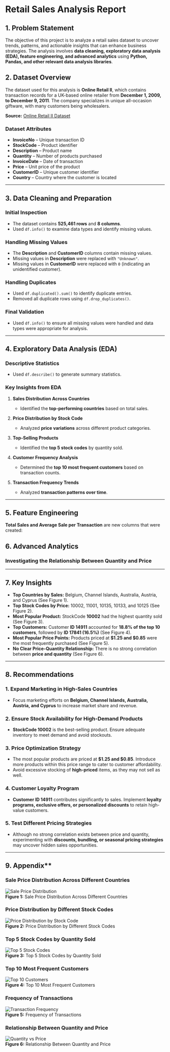 # **Retail Sales Analysis Report**  

## **1. Problem Statement**  
The objective of this project is to analyze a retail sales dataset to uncover trends, patterns, and actionable insights that can enhance business strategies. The analysis involves **data cleaning, exploratory data analysis (EDA), feature engineering, and advanced analytics** using **Python, Pandas, and other relevant data analysis libraries**.  

## **2. Dataset Overview**  
The dataset used for this analysis is **Online Retail II**, which contains transaction records for a UK-based online retailer from **December 1, 2009, to December 9, 2011**. The company specializes in unique all-occasion giftware, with many customers being wholesalers.  

**Source:** [Online Retail II Dataset](https://archive.ics.uci.edu/dataset/502/online+retail+ii)  

### **Dataset Attributes**  
- **InvoiceNo** – Unique transaction ID  
- **StockCode** – Product identifier  
- **Description** – Product name  
- **Quantity** – Number of products purchased  
- **InvoiceDate** – Date of transaction  
- **Price** – Unit price of the product  
- **CustomerID** – Unique customer identifier  
- **Country** – Country where the customer is located  

---

## **3. Data Cleaning and Preparation**  
### **Initial Inspection**  
- The dataset contains **525,461 rows** and **8 columns**.  
- Used `df.info()` to examine data types and identify missing values.  

### **Handling Missing Values**  
- The **Description** and **CustomerID** columns contain missing values.  
- Missing values in **Description** were replaced with `"Unknown"`.  
- Missing values in **CustomerID** were replaced with `0` (indicating an unidentified customer).  

### **Handling Duplicates**  
- Used `df.duplicated().sum()` to identify duplicate entries.  
- Removed all duplicate rows using `df.drop_duplicates()`.  

### **Final Validation**  
- Used `df.info()` to ensure all missing values were handled and data types were appropriate for analysis.  

---

## **4. Exploratory Data Analysis (EDA)**  

### **Descriptive Statistics**  
- Used `df.describe()` to generate summary statistics.  

### **Key Insights from EDA**  

1. **Sales Distribution Across Countries**  
   - Identified the **top-performing countries** based on total sales.  

2. **Price Distribution by Stock Code**  
   - Analyzed **price variations** across different product categories.  

3. **Top-Selling Products**  
   - Identified the **top 5 stock codes** by quantity sold.  

4. **Customer Frequency Analysis**  
   - Determined the **top 10 most frequent customers** based on transaction counts.  

5. **Transaction Frequency Trends**  
   - Analyzed **transaction patterns over time**.  

---

## **5. Feature Engineering**  

**Total Sales and Average Sale per Transaction** are new columns that were created:  

 

## **6. Advanced Analytics**  

### **Investigating the Relationship Between Quantity and Price** 

---

## **7. Key Insights**  

- **Top Countries by Sales:** Belgium, Channel Islands, Australia, Austria, and Cyprus (See Figure 1).  
- **Top Stock Codes by Price:** 10002, 11001, 10135, 10133, and 10125 (See Figure 2).  
- **Most Popular Product:** StockCode **10002** had the highest quantity sold (See Figure 3).  
- **Top Customers:** Customer **ID 14911** accounted for **18.8% of the top 10 customers**, followed by **ID 17841 (16.5%)** (See Figure 4).  
- **Most Popular Price Points:** Products priced at **$1.25 and $0.85** were the most frequently purchased (See Figure 5).  
- **No Clear Price-Quantity Relationship:** There is no strong correlation between **price and quantity** (See Figure 6).
  
---

## **8. Recommendations**  

### **1. Expand Marketing in High-Sales Countries**  
- Focus marketing efforts on **Belgium, Channel Islands, Australia, Austria, and Cyprus** to increase market share and revenue.  

### **2. Ensure Stock Availability for High-Demand Products**  
- **StockCode 10002** is the best-selling product. Ensure adequate inventory to meet demand and avoid stockouts.  

### **3. Price Optimization Strategy**  
- The most popular products are priced at **$1.25 and $0.85**. Introduce more products within this price range to cater to customer affordability.  
- Avoid excessive stocking of **high-priced** items, as they may not sell as well.  

### **4. Customer Loyalty Program**  
- **Customer ID 14911** contributes significantly to sales. Implement **loyalty programs, exclusive offers, or personalized discounts** to retain high-value customers.  

### **5. Test Different Pricing Strategies**  
- Although no strong correlation exists between price and quantity, experimenting with **discounts, bundling, or seasonal pricing strategies** may uncover hidden sales opportunities.  

---

## 9. Appendix**

### Sale Price Distribution Across Different Countries
![Sale Price Distribution](image.png)  
**Figure 1:** Sale Price Distribution Across Different Countries  

### Price Distribution by Different Stock Codes
![Price Distribution by Stock Code](image-1.png)  
**Figure 2:** Price Distribution by Different Stock Codes  

### Top 5 Stock Codes by Quantity Sold
![Top 5 Stock Codes](image-2.png)  
**Figure 3:** Top 5 Stock Codes by Quantity Sold  

### Top 10 Most Frequent Customers
![Top 10 Customers](image-3.png)  
**Figure 4:** Top 10 Most Frequent Customers  

### Frequency of Transactions
![Transaction Frequency](image-4.png)  
**Figure 5:** Frequency of Transactions  

### Relationship Between Quantity and Price
![Quantity vs Price](image-5.png)  
**Figure 6:** Relationship Between Quantity and Price  

